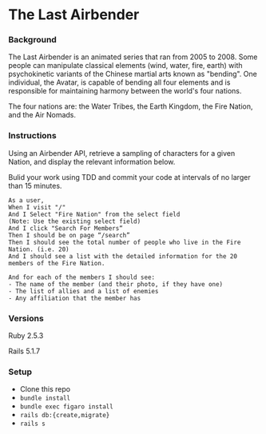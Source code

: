 # The Last Airbender

### Background

The Last Airbender is an animated series that ran from 2005 to 2008. Some people can manipulate classical elements (wind, water, fire, earth) with psychokinetic variants of the Chinese martial arts known as "bending". One individual, the Avatar, is capable of bending all four elements and is responsible for maintaining harmony between the world's four nations.

The four nations are: the Water Tribes, the Earth Kingdom, the Fire Nation, and the Air Nomads.

### Instructions

Using an Airbender API, retrieve a sampling of characters for a given Nation, and display the relevant information below.

Bulid your work using TDD and commit your code at intervals of no larger than 15 minutes.

```
As a user,
When I visit "/"
And I Select "Fire Nation" from the select field
(Note: Use the existing select field)
And I click "Search For Members“
Then I should be on page “/search”
Then I should see the total number of people who live in the Fire Nation. (i.e. 20)
And I should see a list with the detailed information for the 20 members of the Fire Nation.

And for each of the members I should see:
- The name of the member (and their photo, if they have one)
- The list of allies and a list of enemies
- Any affiliation that the member has
```
### Versions

Ruby 2.5.3

Rails 5.1.7

### Setup

- Clone this repo
- `bundle install`
- `bundle exec figaro install`
- `rails db:{create,migrate}`
- `rails s`
